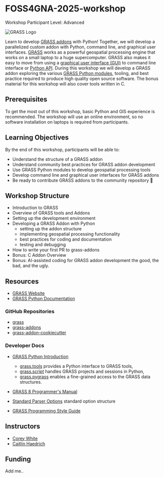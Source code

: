 # FOSS4GNA-2025-workshop

Workshop Participant Level: Advanced

![GRASS Logo](https://grass.osgeo.org/images/logos/grass-gradient-horizontal.svg)

Learn to develop [GRASS addons](https://github.com/OSGeo/grass-addons) with Python! Together, we will develop a parallelized custom addon with Python, command line, and graphical user interfaces. [GRASS](https://grass.osgeo.org/) works as a powerful geospatial processing engine that works on a small laptop to a huge supercomputer. GRASS also makes it easy to move from using a [graphical user interface (GUI)](https://grass.osgeo.org/grass85/manuals/helptext.html) to command line interface or [Python API](https://grass.osgeo.org/grass85/manuals/python_intro.html). During this workshop we will develop a GRASS addon exploring the various [GRASS Python modules](https://grass.osgeo.org/grass-devel/manuals/libpython/index.html), tooling, and best practice required to produce high quality open source software. The bonus material for this workshop will also cover tools written in C.

## Prerequisites

To get the most out of this workshop, basic Python and GIS experience is recommended. The workshop will use an online environment, so no software installation on laptops is required from participants.

## Learning Objectives

By the end of this workshop, participants will be able to:

- Understand the structure of a GRASS addon
- Understand community best practices for GRASS addon development
- Use GRASS Python modules to develop geospatial processing tools
- Develop command line and graphical user interfaces for GRASS addons
- Be ready to contribute GRASS addons to the community repository :green_heart:

## Workshop Structure

- Introduction to GRASS
- Overview of GRASS tools and Addons
- Setting up the development environment
- Developing a GRASS Addon with Python
  - setting up the addon structure
  - implementing geospatial processing functionality
  - best practices for coding and documentation
  - testing and debugging
- How to write your first PR to grass-addons
- Bonus: C Addon Overview
- Bonus: AI-assisted coding for GRASS addon development the good, the bad, and the ugly.

## Resources

- [GRASS Website](https://grass.osgeo.org/)
- [GRASS Python Documentation](https://grass.osgeo.org/grass-devel/manuals/libpython/index.html)

### GitHub Repositories

- [grass](https://github.com/OSGeo/grass)
- [grass-addons](https://github.com/OSGeo/grass-addons)
- [grass-addon-cookiecutter](https://github.com/OSGeo/grass-addon-cookiecutter)

### Developer Docs

- [GRASS Python Introduction](https://grass.osgeo.org/grass-devel/manuals/python_intro.html)

  - [grass.tools](https://grass.osgeo.org/grass-devel/manuals/libpython/grass.tools.html)
provides a Python interface to GRASS tools,
  - [grass.script](https://grass.osgeo.org/grass-devel/manuals/libpython/script_intro.html)
handles GRASS projects and sessions in Python,
  - [grass.pygrass](https://grass.osgeo.org/grass-devel/manuals/libpython/pygrass_index.html) enables a fine-grained access to the GRASS data structures.
- [GRASS 8 Programmer's Manual](https://grass.osgeo.org/programming8/)
- [Standard Parser Options](https://grass.osgeo.org/grass85/manuals/parser_standard_options.html) standard option structure
- [GRASS Programming Style Guide](https://grass.osgeo.org/grass85/manuals/style_guide.html)

## Instructors

- [Corey White](https://github.com/cwhite911)
- [Caitlin Haedrich](https://github.com/chaedri)

## Funding

Add me..
